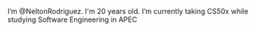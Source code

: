 I’m @NeltonRodriguez. I'm 20 years old.
I’m currently taking CS50x while studying Software Engineering in APEC

